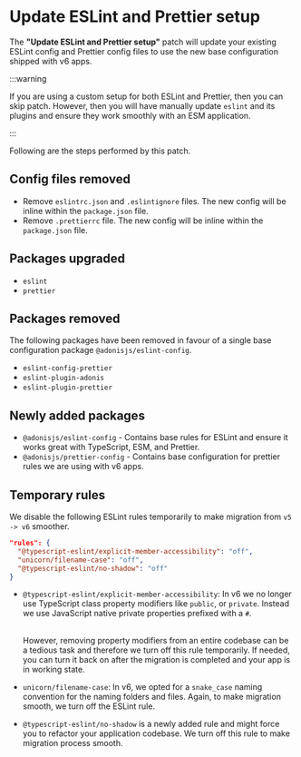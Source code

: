 # Update ESLint and Prettier setup

The **"Update ESLint and Prettier setup"** patch will update your existing ESLint config and Prettier config files to use the new base configuration shipped with v6 apps.


:::warning

If you are using a custom setup for both ESLint and Prettier, then you can skip patch. However, then you will have manually update `eslint` and its plugins and ensure they work smoothly with an ESM application.

:::

Following are the steps performed by this patch.


## Config files removed

- Remove `eslintrc.json` and `.eslintignore` files. The new config will be inline within the `package.json` file.
- Remove `.prettierrc` file. The new config will be inline within the `package.json` file.

## Packages upgraded

- `eslint`
- `prettier`

## Packages removed

The following packages have been removed in favour of a single base configuration package `@adonisjs/eslint-config`.

- `eslint-config-prettier`
- `eslint-plugin-adonis`
- `eslint-plugin-prettier`

## Newly added packages

- `@adonisjs/eslint-config` - Contains base rules for ESLint and ensure it works great with TypeScript, ESM, and Prettier.
- `@adonisjs/prettier-config` - Contains base configuration for prettier rules we are using with v6 apps.


## Temporary rules

We disable the following ESLint rules temporarily to make migration from `v5 -> v6` smoother. 

```json
"rules": {
  "@typescript-eslint/explicit-member-accessibility": "off",
  "unicorn/filename-case": "off",
  "@typescript-eslint/no-shadow": "off"
}
```

- `@typescript-eslint/explicit-member-accessibility`: In v6 we no longer use TypeScript class property modifiers like `public`, or `private`. Instead we use JavaScript native private properties prefixed with a `#`.
    
    \
    However, removing property modifiers from an entire codebase can be a tedious task and therefore we turn off this rule temporarily. If needed, you can turn it back on after the migration is completed and your app is in working state.
    
- `unicorn/filename-case`: In v6, we opted for a `snake_case` naming convention for the naming folders and files. Again, to make migration smooth, we turn off the ESLint rule.

- `@typescript-eslint/no-shadow` is a newly added rule and might force you to refactor your application codebase. We turn off this rule to make migration process smooth.